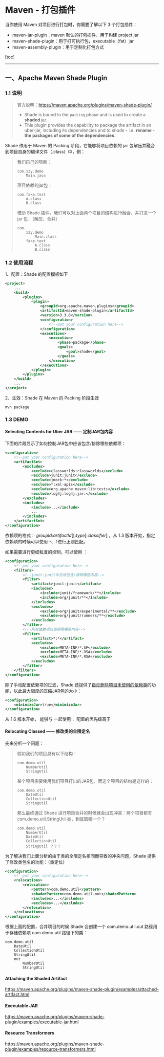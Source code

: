 # Maven - 打包插件



当你使用 Maven 对项目进行打包时，你需要了解以下 3 个打包插件：

-   maven-jar-plugin：maven 默认的打包插件，用于构建 project jar
-   maven-shade-plugin：用于打可执行包，executable（fat）jar
-   maven-assembly-plugin：用于定制化打包方式



[toc]



---

## 一、Apache Maven Shade Plugin



### 1.1 说明

>   官方说明：https://maven.apache.org/plugins/maven-shade-plugin/
>
>   -   Shade is bound to the `packing` phase and is used to create a **shaded** jar.
>   -   This plugin provides the capability to package the artifact in an uber-jar, including its dependencies and to *shade* - i.e. **rename - the packages of some of the dependencies.**

Shade 作用于 Maven 的 Packing 阶段，它能够将项目依赖的 jar 包解压并融合到项目自身的编译文件（.class）中，例：

>   我们自己的项目：
>
>   ```
>   com.xzy.demo
>       Main.java
>   ```
>
>   项目依赖的jar包：
>
>   ```
>   com.fake.text
>       A.class
>       B.class
>   ```
>
>   借助 Shade 插件，我们可以对上面两个项目的结构进行融合，并打进一个 jar 包：（解压、合并）
>
>   ```
>   com.
>       xzy.demo
>           Main.class
>       fake.text
>           A.class
>           B.class
>   ```



### 1.2 使用流程

1、配置：Shade 的配置模板如下

```xml
<project>
    ...
    <build>
        <plugins>
            <plugin>
                <groupId>org.apache.maven.plugins</groupId>
                <artifactId>maven-shade-plugin</artifactId>
                <version>3.3.0</version>
                <configuration>
                    <!--put your configuration here-->
                </configuration>
                <executions>
                    <execution>
                        <phase>package</phase>
                        <goals>
                            <goal>shade</goal>
                        </goals>
                    </execution>
                </executions>
            </plugin>
        </plugins>
    </build>
    ...
</project>
```

2、生效：Shade 在 Maven 的 Packing 阶段生效

```shell
mvn package
```



### 1.3 DEMO



#### Selecting Contents for Uber JAR —— 定制JAR包内容

下面的片段显示了如何控制JAR包中应该包含/排除哪些依赖项：

```xml
<configuration>
    <!--put your configuration here-->
    <artifactSet>
        <excludes>
            <exclude>classworlds:classworlds</exclude>
            <exclude>junit:junit</exclude>
            <exclude>jmock:*</exclude>
            <exclude>*:xml-apis</exclude>
            <exclude>org.apache.maven:lib:tests</exclude>
            <exclude>log4j:log4j:jar:</exclude>
        </excludes>
        <includes>
            <include>...</include>
            ...
        </includes>
    </artifactSet>
</configuration>
```

依赖项的格式： *groupId*:*artifactId*[[:*type*]:*classifier*] 。从 1.3 版本开始，指定依赖项的时候可以使用 `*`、`?`进行正则匹配。



如果需要进行更细粒度的控制，可以使用 <filter>：

```xml
<configuration>
    <!--put your configuration here-->
    <filters>
        <!--junit:junit中应该包含/排除哪些内容-->
        <filter>
            <artifact>junit:junit</artifact>
            <includes>
                <include>junit/framework/**</include>
                <include>org/junit/**</include>
            </includes>
            <excludes>
                <exclude>org/junit/experimental/**</exclude>
                <exclude>org/junit/runners/**</exclude>
            </excludes>
        </filter>
        <!--所有依赖项应该排除哪些内容-->
        <filter>
            <artifact>*:*</artifact>
            <excludes>
                <exclude>META-INF/*.SF</exclude>
                <exclude>META-INF/*.DSA</exclude>
                <exclude>META-INF/*.RSA</exclude>
            </excludes>
        </filter>
    </filters>
</configuration>
```



除了手动配置依赖项的过滤，Shade 还提供了<u>自动删除项目未使用的依赖类</u>的功能，以此最大限度的压缩JAR包的大小：

```xml
<configuration>
    <minimizeJar>true</minimizeJar>
</configuration>
```

从 1.6 版本开始，<minimizeJar> 能够与 <filter> 一起使用：<filter> 配置的优先级高于 <minimizeJar>



#### Relocating Classed —— 修改类的全限定名

先来分析一个问题：

>   假如我们的项目具有以下结构：
>
>   ```
>   com.demo.util
>       NumberUtil
>       StringUtil
>   ```
>
>   某个项目需要使用我们项目打出的JAR包，而这个项目的结构是这样的：
>
>   ```
>   com.demo.util
>       DateUtil
>       CollectionUtil
>       StringUtil
>   ```
>
>   那么最终通过 Shade 进行项目合并的时候就会出现冲突：两个项目都有 com.demo.util.StringUtil 类，到底取哪一个？
>
>   ```
>   com.demo.util
>       NumberUtil
>       DateUtil
>       CollectionUtil
>       StringUtil ？？？
>   ```

为了解决我们上面分析的由于类的全限定名相同而导致的冲突问题，Shade 提供了修改类包名的功能：（重定位）

```xml
<configuration>
    <!--put your configuration here-->
    <relocations>
        <relocation>
            <pattern>com.demo.util</pattern>
            <shadedPattern>com.demo.util.out</shadedPattern>
            <includes>...</includes>
            <excludes>...</excludes>
        </relocation>
    </relocations>
</configuration>
```

根据上面的配置，合并项目的时候 Shade 会创建一个 com.demo.util.out 路径用于存储依赖项 com.demo.util 路径下的类：

```
com.demo.util
    DateUtil
    CollectionUtil
    StringUtil
    out
        NumberUtil
        StringUtil 
```



#### Attaching the Shaded Artifact

https://maven.apache.org/plugins/maven-shade-plugin/examples/attached-artifact.html



#### Executable JAR

https://maven.apache.org/plugins/maven-shade-plugin/examples/executable-jar.html



#### Resource Transformers

https://maven.apache.org/plugins/maven-shade-plugin/examples/resource-transformers.html

